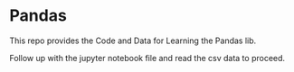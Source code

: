 # Pandas

This repo provides the Code and Data for Learning the Pandas lib.

Follow up with the jupyter notebook file and read the csv data to proceed.

